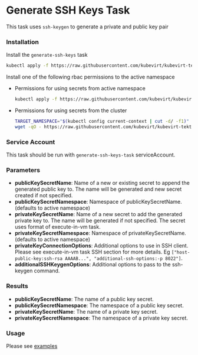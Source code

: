 # Generate SSH Keys Task 

This task uses `ssh-keygen` to generate a private and public key pair

### Installation

Install the `generate-ssh-keys` task

```bash
kubectl apply -f https://raw.githubusercontent.com/kubevirt/kubevirt-tekton-tasks/main/tasks/generate-ssh-keys/manifests/generate-ssh-keys.yaml
```

Install one of the following rbac permissions to the active namespace
- Permissions for using secrets from active namespace
  ```bash
  kubectl apply -f https://raw.githubusercontent.com/kubevirt/kubevirt-tekton-tasks/main/tasks/generate-ssh-keys/manifests/generate-ssh-keys-namespace-rbac.yaml
  ```
- Permissions for using secrets from the cluster
  ```bash
  TARGET_NAMESPACE="$(kubectl config current-context | cut -d/ -f1)"
  wget -qO - https://raw.githubusercontent.com/kubevirt/kubevirt-tekton-tasks/main/tasks/generate-ssh-keys/manifests/generate-ssh-keys-cluster-rbac.yaml | sed "s/TARGET_NAMESPACE/$TARGET_NAMESPACE/" | kubectl apply -f -
  ```

### Service Account

This task should be run with `generate-ssh-keys-task` serviceAccount.

### Parameters

- **publicKeySecretName**: Name of a new or existing secret to append the generated public key to. The name will be generated and new secret created if not specified.
- **publicKeySecretNamespace**: Namespace of publicKeySecretName. (defaults to active namespace)
- **privateKeySecretName**: Name of a new secret to add the generated private key to. The name will be generated if not specified. The secret uses format of execute-in-vm task.
- **privateKeySecretNamespace**: Namespace of privateKeySecretName. (defaults to active namespace)
- **privateKeyConnectionOptions**: Additional options to use in SSH client. Please see execute-in-vm task SSH section for more details. Eg `["host-public-key:ssh-rsa AAAAB...", "additional-ssh-options:-p 8022"]`.
- **additionalSSHKeygenOptions**: Additional options to pass to the ssh-keygen command.
  
### Results

- **publicKeySecretName**: The name of a public key secret.
- **publicKeySecretNamespace**: The namespace of a public key secret.
- **privateKeySecretName**: The name of a private key secret.
- **privateKeySecretNamespace**: The namespace of a private key secret.

### Usage

Please see [examples](examples)

